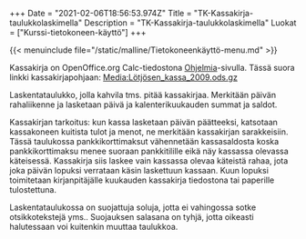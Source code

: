 +++
Date = "2021-02-06T18:56:53.974Z"
Title = "TK-Kassakirja-taulukkolaskimella"
Description = "TK-Kassakirja-taulukkolaskimella"
Luokat = ["Kurssi-tietokoneen-käyttö"]
+++

{{< menuinclude file="/static/malline/Tietokoneenkäyttö-menu.md" >}}

Kassakirja on OpenOffice.org Calc-tiedostona
[Ohjelmia](/Ohjelmia "wikilink")-sivulla. Tässä suora linkki
kassakirjapohjaan:
[Media:Lötjösen_kassa_2009.ods.gz](/images/Lötjösen_kassa_2009.ods.gz "wikilink")‎

Laskentataulukko, jolla kahvila tms. pitää kassakirjaa. Merkitään päivän
rahaliikenne ja lasketaan päivä ja kalenterikuukauden summat ja saldot.

Kassakirjan tarkoitus: kun kassa lasketaan päivän päätteeksi, katsotaan
kassakoneen kuitista tulot ja menot, ne merkitään kassakirjan
sarakkeisiin. Tässä taulukossa pankkikorttimaksut vähennetään
kassasaldosta koska pankkikorttimaksu menee suoraan pankkitilille eikä
näy kassassa olevassa käteisessä. Kassakirja siis laskee vain kassassa
olevaa käteistä rahaa, jota joka päivän lopuksi verrataan käsin
laskettuun kassaan. Kuun lopuksi toimitetaan kirjanpitäjälle kuukauden
kassakirja tiedostona tai paperille tulostettuna.

Laskentataulukossa on suojattuja soluja, jotta ei vahingossa sotke
otsikkotekstejä yms.. Suojauksen salasana on tyhjä, jotta oikeasti
halutessaan voi kuitenkin muuttaa taulukkoa.
